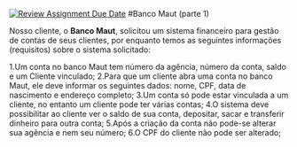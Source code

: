 [![Review Assignment Due Date](https://classroom.github.com/assets/deadline-readme-button-24ddc0f5d75046c5622901739e7c5dd533143b0c8e959d652212380cedb1ea36.svg)](https://classroom.github.com/a/INZ2UqYN)
#Banco Maut (parte 1)

Nosso cliente, o **Banco Maut**,  solicitou um sistema financeiro para gestão de contas de seus clientes, por enquanto temos as seguintes informações (requisitos) sobre o sistema solicitado:

1.Um conta no banco Maut tem número da agência, número da conta, saldo e um Cliente vinculado;
2.Para que um cliente abra uma conta no banco Maut, ele deve informar os seguintes dados: nome, CPF, data de nascimento e endereço completo;
3.Um conta só pode estar vinculada a um cliente, no entanto um cliente pode ter várias contas;
4.O sistema deve possibilitar ao cliente ver o saldo de sua conta, depositar, sacar e transferir dinheiro para outra conta;
5.Após a criação da conta não pode-se alterar sua agência e nem seu número;
6.O CPF do cliente não pode ser alterado;
